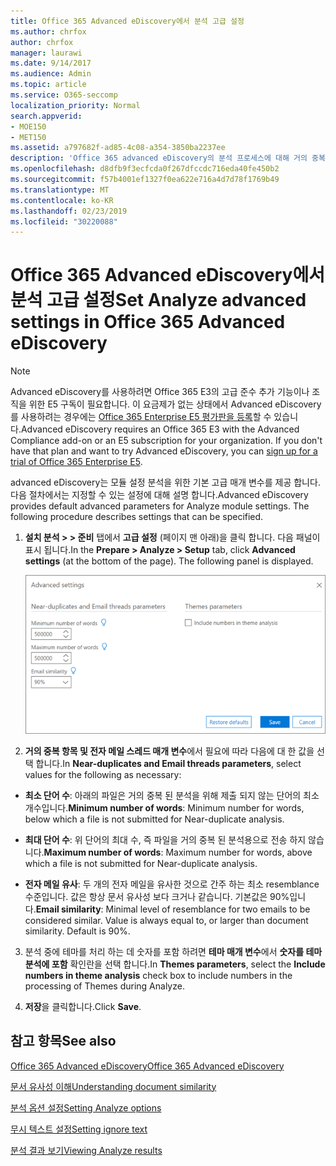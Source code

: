 ```yaml
---
title: Office 365 Advanced eDiscovery에서 분석 고급 설정
ms.author: chrfox
author: chrfox
manager: laurawi
ms.date: 9/14/2017
ms.audience: Admin
ms.topic: article
ms.service: O365-seccomp
localization_priority: Normal
search.appverid:
- MOE150
- MET150
ms.assetid: a797682f-ad85-4c08-a354-3850ba2237ee
description: 'Office 365 advanced eDiscovery의 분석 프로세스에 대해 거의 중복, 전자 메일 스레드 및 테마를 포함 하 여 고급 설정을 구성 하는 방법을 알아봅니다. '
ms.openlocfilehash: d8dfb9f3ecfcda0f267dfccdc716eda40fe450b2
ms.sourcegitcommit: f57b4001ef1327f0ea622e716a4d7d78f1769b49
ms.translationtype: MT
ms.contentlocale: ko-KR
ms.lasthandoff: 02/23/2019
ms.locfileid: "30220088"
---
```

# <a name="set-analyze-advanced-settings-in-office-365-advanced-ediscovery"></a><span data-ttu-id="5f17c-103">Office 365 Advanced eDiscovery에서 분석 고급 설정</span><span class="sxs-lookup"><span data-stu-id="5f17c-103">Set Analyze advanced settings in Office 365 Advanced eDiscovery</span></span>

> [!NOTE]
> <span data-ttu-id="5f17c-p101">Advanced eDiscovery를 사용하려면 Office 365 E3의 고급 준수 추가 기능이나 조직을 위한 E5 구독이 필요합니다. 이 요금제가 없는 상태에서 Advanced eDiscovery를 사용하려는 경우에는 [Office 365 Enterprise E5 평가판을 등록](https://go.microsoft.com/fwlink/p/?LinkID=698279)할 수 있습니다.</span><span class="sxs-lookup"><span data-stu-id="5f17c-p101">Advanced eDiscovery requires an Office 365 E3 with the Advanced Compliance add-on or an E5 subscription for your organization. If you don't have that plan and want to try Advanced eDiscovery, you can [sign up for a trial of Office 365 Enterprise E5](https://go.microsoft.com/fwlink/p/?LinkID=698279).</span></span> 
  
<span data-ttu-id="5f17c-p102">advanced eDiscovery는 모듈 설정 분석을 위한 기본 고급 매개 변수를 제공 합니다. 다음 절차에서는 지정할 수 있는 설정에 대해 설명 합니다.</span><span class="sxs-lookup"><span data-stu-id="5f17c-p102">Advanced eDiscovery provides default advanced parameters for Analyze module settings. The following procedure describes settings that can be specified.</span></span>
  
1. <span data-ttu-id="5f17c-p103">**설치 분석 \> \> 준비** 탭에서 **고급 설정** (페이지 맨 아래)을 클릭 합니다. 다음 패널이 표시 됩니다.</span><span class="sxs-lookup"><span data-stu-id="5f17c-p103">In the **Prepare \> Analyze \> Setup** tab, click **Advanced settings** (at the bottom of the page). The following panel is displayed.</span></span> 
    
    ![고급 설정 설정 분석](media/c9ea3017-e19a-456b-a742-c3d07121a3f6.png)
  
2. <span data-ttu-id="5f17c-111">**거의 중복 항목 및 전자 메일 스레드 매개 변수**에서 필요에 따라 다음에 대 한 값을 선택 합니다.</span><span class="sxs-lookup"><span data-stu-id="5f17c-111">In **Near-duplicates and Email threads parameters**, select values for the following as necessary:</span></span>
    
  - <span data-ttu-id="5f17c-112">**최소 단어 수**: 아래의 파일은 거의 중복 된 분석을 위해 제출 되지 않는 단어의 최소 개수입니다.</span><span class="sxs-lookup"><span data-stu-id="5f17c-112">**Minimum number of words**: Minimum number for words, below which a file is not submitted for Near-duplicate analysis.</span></span> 
    
  - <span data-ttu-id="5f17c-113">**최대 단어 수**: 위 단어의 최대 수, 즉 파일을 거의 중복 된 분석용으로 전송 하지 않습니다.</span><span class="sxs-lookup"><span data-stu-id="5f17c-113">**Maximum number of words**: Maximum number for words, above which a file is not submitted for Near-duplicate analysis.</span></span>
    
  - <span data-ttu-id="5f17c-p104">**전자 메일 유사**: 두 개의 전자 메일을 유사한 것으로 간주 하는 최소 resemblance 수준입니다. 값은 항상 문서 유사성 보다 크거나 같습니다. 기본값은 90%입니다.</span><span class="sxs-lookup"><span data-stu-id="5f17c-p104">**Email similarity**: Minimal level of resemblance for two emails to be considered similar. Value is always equal to, or larger than document similarity. Default is 90%.</span></span>
    
3. <span data-ttu-id="5f17c-117">분석 중에 테마를 처리 하는 데 숫자를 포함 하려면 **테마 매개 변수**에서 **숫자를 테마 분석에 포함** 확인란을 선택 합니다.</span><span class="sxs-lookup"><span data-stu-id="5f17c-117">In **Themes parameters**, select the **Include numbers in theme analysis** check box to include numbers in the processing of Themes during Analyze.</span></span> 
    
4. <span data-ttu-id="5f17c-118">**저장**을 클릭합니다.</span><span class="sxs-lookup"><span data-stu-id="5f17c-118">Click **Save**.</span></span> 
    
## <a name="see-also"></a><span data-ttu-id="5f17c-119">참고 항목</span><span class="sxs-lookup"><span data-stu-id="5f17c-119">See also</span></span>

[<span data-ttu-id="5f17c-120">Office 365 Advanced eDiscovery</span><span class="sxs-lookup"><span data-stu-id="5f17c-120">Office 365 Advanced eDiscovery</span></span>](office-365-advanced-ediscovery.md)
  
[<span data-ttu-id="5f17c-121">문서 유사성 이해</span><span class="sxs-lookup"><span data-stu-id="5f17c-121">Understanding document similarity</span></span>](understand-document-similarity-in-advanced-ediscovery.md)
  
[<span data-ttu-id="5f17c-122">분석 옵션 설정</span><span class="sxs-lookup"><span data-stu-id="5f17c-122">Setting Analyze options</span></span>](set-analyze-options-in-advanced-ediscovery.md)
  
[<span data-ttu-id="5f17c-123">무시 텍스트 설정</span><span class="sxs-lookup"><span data-stu-id="5f17c-123">Setting ignore text</span></span>](set-ignore-text-in-advanced-ediscovery.md)
  
[<span data-ttu-id="5f17c-124">분석 결과 보기</span><span class="sxs-lookup"><span data-stu-id="5f17c-124">Viewing Analyze results</span></span>](view-analyze-results-in-advanced-ediscovery.md)

